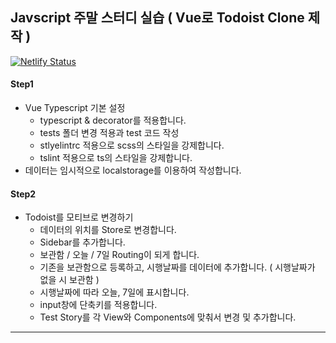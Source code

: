 ## Javscript 주말 스터디 실습 ( Vue로 Todoist Clone 제작 )

[![Netlify Status](https://api.netlify.com/api/v1/badges/c4e2fe7b-584f-4fe1-8321-4b28ed31be4f/deploy-status)](https://app.netlify.com/sites/webchemist-vue-todoist/deploys)

#### Step1
- Vue Typescript 기본 설정
  - typescript & decorator를 적용합니다.
  - tests 폴더 변경 적용과 test 코드 작성
  - stlyelintrc 적용으로 scss의 스타일을 강제합니다.
  - tslint 적용으로 ts의 스타일을 강제합니다.
- 데이터는 임시적으로 localstorage를 이용하여 작성합니다.


#### Step2

- Todoist를 모티브로 변경하기
  - 데이터의 위치를 Store로 변경합니다.
  - Sidebar를 추가합니다.
  - 보관함 / 오늘 / 7일 Routing이 되게 합니다.
  - 기존을 보관함으로 등록하고,  시행날짜를 데이터에 추가합니다. ( 시행날짜가 없을 시 보관함 )
  - 시행날짜에 따라 오늘, 7일에 표시합니다.
  - input창에 단축키를 적용합니다.
  - Test Story를 각 View와 Components에 맞춰서 변경 및 추가합니다.

---

```

```
